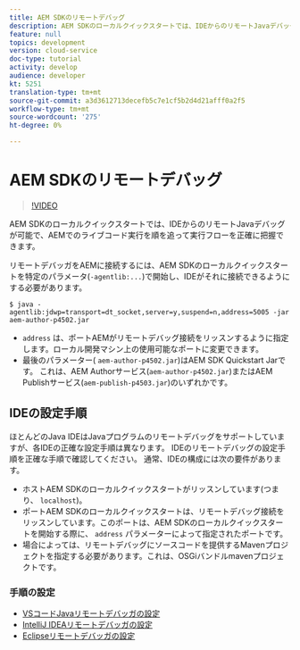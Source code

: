 ```yaml
---
title: AEM SDKのリモートデバッグ
description: AEM SDKのローカルクイックスタートでは、IDEからのリモートJavaデバッグが可能で、AEMでのライブコード実行を順を追って実行フローを正確に把握できます。
feature: null
topics: development
version: cloud-service
doc-type: tutorial
activity: develop
audience: developer
kt: 5251
translation-type: tm+mt
source-git-commit: a3d3612713decefb5c7e1cf5b2d4d21afff0a2f5
workflow-type: tm+mt
source-wordcount: '275'
ht-degree: 0%

---
```



# AEM SDKのリモートデバッグ

>[!VIDEO](https://video.tv.adobe.com/v/34338/?quality=12&learn=on)

AEM SDKのローカルクイックスタートでは、IDEからのリモートJavaデバッグが可能で、AEMでのライブコード実行を順を追って実行フローを正確に把握できます。

リモートデバッガをAEMに接続するには、AEM SDKのローカルクイックスタートを特定のパラメータ(`-agentlib:...`)で開始し、IDEがそれに接続できるようにする必要があります。

```
$ java -agentlib:jdwp=transport=dt_socket,server=y,suspend=n,address=5005 -jar aem-author-p4502.jar   
```

+ `address` は、ポートAEMがリモートデバッグ接続をリッスンするように指定します。ローカル開発マシン上の使用可能なポートに変更できます。
+ 最後のパラメーター( `aem-author-p4502.jar`)はAEM SDK Quickstart Jarです。 これは、AEM Authorサービス(`aem-author-p4502.jar`)またはAEM Publishサービス(`aem-publish-p4503.jar`)のいずれかです。

## IDEの設定手順

ほとんどのJava IDEはJavaプログラムのリモートデバッグをサポートしていますが、各IDEの正確な設定手順は異なります。 IDEのリモートデバッグの設定手順を正確な手順で確認してください。 通常、IDEの構成には次の要件があります。

+ ホストAEM SDKのローカルクイックスタートがリッスンしています(つまり、 `localhost`)。
+ ポートAEM SDKのローカルクイックスタートは、リモートデバッグ接続をリッスンしています。このポートは、AEM SDKのローカルクイックスタートを開始する際に、 `address` パラメーターによって指定されたポートです。
+ 場合によっては、リモートデバッグにソースコードを提供するMavenプロジェクトを指定する必要があります。これは、OSGiバンドルmavenプロジェクトです。

### 手順の設定

+ [VSコードJavaリモートデバッガの設定](https://code.visualstudio.com/docs/java/java-debugging)
+ [IntelliJ IDEAリモートデバッガの設定](https://www.jetbrains.com/help/idea/run-debug-configuration-remote-debug.html)
+ [Eclipseリモートデバッガの設定](https://javapapers.com/core-java/java-remote-debug-with-eclipse/)
